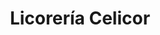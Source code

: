 ---
title: "Licorería Celicor"
url: /caracas/licoreria-celicor-3a-transversal-de-los-palos-grandes/
shop: alcohol
---